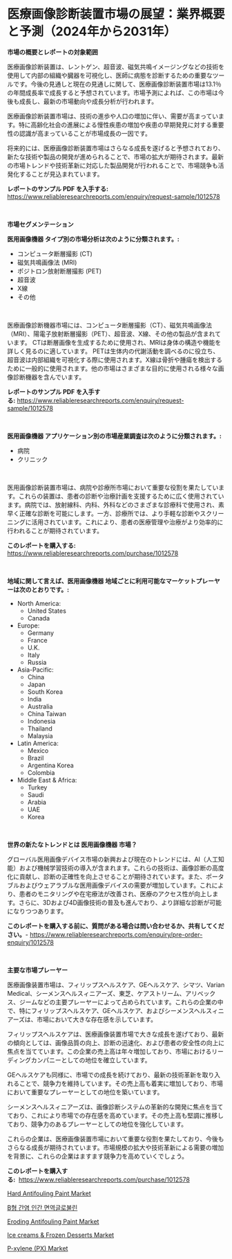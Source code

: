 <p><h1>医療画像診断装置市場の展望：業界概要と予測（2024年から2031年）</h1></p><p><strong>市場の概要とレポートの対象範囲</strong></p>
<p><p>医療画像診断装置は、レントゲン、超音波、磁気共鳴イメージングなどの技術を使用して内部の組織や臓器を可視化し、医師に病態を診断するための重要なツールです。今後の見通しと現在の見通しに関して、医療画像診断装置市場は13.1％の年間成長率で成長すると予想されています。市場予測によれば、この市場は今後も成長し、最新の市場動向や成長分析が行われます。</p><p>医療画像診断装置市場は、技術の進歩や人口の増加に伴い、需要が高まっています。特に高齢化社会の進展による慢性疾患の増加や疾患の早期発見に対する重要性の認識が高まっていることが市場成長の一因です。</p><p>将来的には、医療画像診断装置市場はさらなる成長を遂げると予想されており、新たな技術や製品の開発が進められることで、市場の拡大が期待されます。最新の市場トレンドや技術革新に対応した製品開発が行われることで、市場競争も活発化することが見込まれています。</p></p>
<p><strong>レポートのサンプル PDF を入手する:</strong> <a href="https://www.reliableresearchreports.com/enquiry/request-sample/1012578">https://www.reliableresearchreports.com/enquiry/request-sample/1012578</a></p>
<p>&nbsp;</p>
<p><strong>市場セグメンテーション</strong></p>
<p><strong>医用画像機器 タイプ別の市場分析は次のように分類されます。:</strong></p>
<p><ul><li>コンピュータ断層撮影 (CT)</li><li>磁気共鳴画像法 (MRI)</li><li>ポジトロン放射断層撮影 (PET)</li><li>超音波</li><li>X線</li><li>その他</li></ul></p>
<p>&nbsp;</p>
<p><p>医療画像診断機器市場には、コンピュータ断層撮影（CT）、磁気共鳴画像法（MRI）、陽電子放射断層撮影（PET）、超音波、X線、その他の製品が含まれています。 CTは断層画像を生成するために使用され、MRIは身体の構造や機能を詳しく見るのに適しています。 PETは生体内の代謝活動を調べるのに役立ち、超音波は内部組織を可視化する際に使用されます。X線は骨折や腫瘍を検出するために一般的に使用されます。他の市場はさまざまな目的に使用される様々な画像診断機器を含んでいます。</p></p>
<p><strong>レポートのサンプル PDF を入手する:</strong>&nbsp;<a href="https://www.reliableresearchreports.com/enquiry/request-sample/1012578">https://www.reliableresearchreports.com/enquiry/request-sample/1012578</a></p>
<p>&nbsp;</p>
<p><strong> 医用画像機器 アプリケーション別の市場産業調査は次のように分類されます。:</strong></p>
<p><ul><li>病院</li><li>クリニック</li></ul></p>
<p>&nbsp;</p>
<p><p>医用画像診断装置市場は、病院や診療所市場において重要な役割を果たしています。これらの装置は、患者の診断や治療計画を支援するために広く使用されています。病院では、放射線科、内科、外科などのさまざまな診療科で使用され、素早く正確な診断を可能にします。一方、診療所では、より手軽な診断やスクリーニングに活用されています。これにより、患者の医療管理や治療がより効率的に行われることが期待されています。</p></p>
<p><strong>このレポートを購入する:</strong>&nbsp; <a href="https://www.reliableresearchreports.com/purchase/1012578">https://www.reliableresearchreports.com/purchase/1012578</a></p>
<p>&nbsp;</p>
<p><strong>地域に関して言えば、医用画像機器 地域ごとに利用可能なマーケットプレーヤーは次のとおりです。:</strong></p>
<p><ul>
    <li>
        North America:
        <ul>
            <li>United States</li>
            <li>Canada</li>
        </ul>
    </li>
    <li>
        Europe:
        <ul>
            <li>Germany</li>
            <li>France</li>
            <li>U.K.</li>
            <li>Italy</li>
            <li>Russia</li>
        </ul>
    </li>
    <li>
        Asia-Pacific:
        <ul>
            <li>China</li>
            <li>Japan</li>
            <li>South Korea</li>
            <li>India</li>
            <li>Australia</li>
            <li>China Taiwan</li>
            <li>Indonesia</li>
            <li>Thailand</li>
            <li>Malaysia</li>
        </ul>
    </li>
    <li>
        Latin America:
        <ul>
            <li>Mexico</li>
            <li>Brazil</li>
            <li>Argentina Korea</li>
            <li>Colombia</li>
        </ul>
    </li>
    <li>
        Middle East & Africa:
        <ul>
            <li>Turkey</li>
            <li>Saudi</li>
            <li>Arabia</li>
            <li>UAE</li>
            <li>Korea</li>
        </ul>
    </li>
    </ul></p>
<p>&nbsp;</p>
<p><strong>世界の新たなトレンドとは 医用画像機器 市場？</strong></p>
<p><p>グローバル医用画像デバイス市場の新興および現在のトレンドには、AI（人工知能）および機械学習技術の導入が含まれます。これらの技術は、画像診断の高度化に貢献し、診断の正確性を向上させることが期待されています。また、ポータブルおよびウェアラブルな医用画像デバイスの需要が増加しています。これにより、患者のモニタリングや在宅療法が改善され、医療のアクセス性が向上します。さらに、3Dおよび4D画像技術の普及も進んでおり、より詳細な診断が可能になりつつあります。</p></p>
<p><strong>このレポートを購入する前に、質問がある場合は問い合わせるか、共有してください。</strong>- <a href="https://www.reliableresearchreports.com/enquiry/pre-order-enquiry/1012578">https://www.reliableresearchreports.com/enquiry/pre-order-enquiry/1012578</a></p>
<p>&nbsp;</p>
<p><strong>主要な市場プレーヤー</strong></p>
<p><p>医療画像装置市場は、フィリップスヘルスケア、GEヘルスケア、シマツ、Varian Medical、シーメンスヘルスィニアーズ、東芝、ケアストリーム、アリベックス、ジームなどの主要プレーヤーによって占められています。これらの企業の中で、特にフィリップスヘルスケア、GEヘルスケア、およびシーメンスヘルスィニアーズは、市場において大きな存在感を示しています。</p><p>フィリップスヘルスケアは、医療画像装置市場で大きな成長を遂げており、最新の傾向としては、画像品質の向上、診断の迅速化、および患者の安全性の向上に焦点を当てています。この企業の売上高は年々増加しており、市場におけるリーディングカンパニーとしての地位を確立しています。</p><p>GEヘルスケアも同様に、市場での成長を続けており、最新の技術革新を取り入れることで、競争力を維持しています。その売上高も着実に増加しており、市場において重要なプレーヤーとしての地位を築いています。</p><p>シーメンスヘルスィニアーズは、画像診断システムの革新的な開発に焦点を当てており、これにより市場での存在感を高めています。その売上高も堅調に推移しており、競争力のあるプレーヤーとしての地位を強化しています。</p><p>これらの企業は、医療画像装置市場において重要な役割を果たしており、今後もさらなる成長が期待されています。市場規模の拡大や技術革新による需要の増加を背景に、これらの企業はますます競争力を高めていくでしょう。</p></p>
<p><strong>このレポートを購入する:</strong>&nbsp;&nbsp;<a href="https://www.reliableresearchreports.com/purchase/1012578">https://www.reliableresearchreports.com/purchase/1012578</a></p>
<p><p><a href="https://issuu.com/reportprime-2/docs/hard-antifouling-paint-market-size-2030.pptx">Hard Antifouling Paint Market</a></p><p><a href="https://github.com/sougarounis/Market-Research-Report-List-3/blob/main/88266881196.md">B형 간염 인간 면역글로불린</a></p><p><a href="https://issuu.com/reportprime-2/docs/eroding-antifouling-paint-market-size-2030.pptx">Eroding Antifouling Paint Market</a></p><p><a href="https://view.publitas.com/reportprime-1/ice-creams-frozen-desserts-market-size-growing-and-forecasted-for-period-from-2024-2031-and-provides-complete-market-analysis-of-this-market/">Ice creams & Frozen Desserts Market</a></p><p><a href="https://github.com/gdfhhhj/Market-Research-Report-List-3/blob/main/p-xylene-px-market.md">P-xylene (PX) Market</a></p></p>